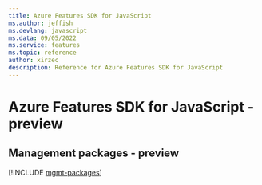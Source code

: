 ```yaml
---
title: Azure Features SDK for JavaScript
ms.author: jeffish
ms.devlang: javascript
ms.data: 09/05/2022
ms.service: features
ms.topic: reference
author: xirzec
description: Reference for Azure Features SDK for JavaScript
---
```

# Azure Features SDK for JavaScript - preview

## Management packages - preview
[!INCLUDE [mgmt-packages](features-mgmt-index.md)]